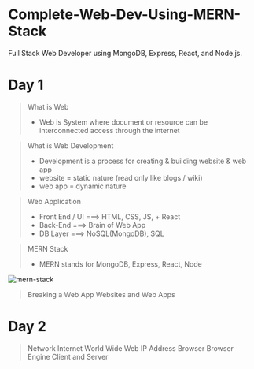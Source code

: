 # Complete-Web-Dev-Using-MERN-Stack
Full Stack Web Developer using MongoDB, Express, React, and Node.js.

# Day 1
> What is Web
>* Web is System where document or resource can be interconnected  access through the internet

> What is Web Development
>* Development is a process for creating & building website & web app
>* website = static nature (read only like blogs / wiki)
>* web app = dynamic nature

> Web Application
>* Front End / UI ===> HTML, CSS, JS, + React
>* Back-End ===> Brain of Web App
>* DB Layer ===> NoSQL(MongoDB), SQL

> MERN Stack
>* MERN stands for MongoDB, Express, React, Node

![mern-stack](https://github.com/a0s21en5/Complete-Web-Dev-Using-MERN-Stack/assets/86140629/bddb06f8-bbb5-4846-b713-92a1c93ff383)

> Breaking a Web App
> Websites and Web Apps

# Day 2    
> Network
> Internet
> World Wide Web
> IP Address
> Browser
> Browser Engine
> Client and Server